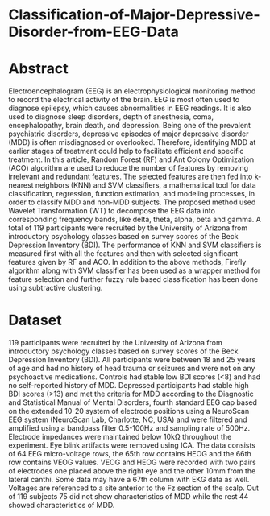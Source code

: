# Classification-of-Major-Depressive-Disorder-from-EEG-Data

# Abstract

Electroencephalogram (EEG) is an electrophysiological monitoring method to record the electrical activity of the brain. EEG is most often used to diagnose epilepsy, which causes abnormalities in EEG readings. It is also used to diagnose sleep disorders, depth of anesthesia, coma, encephalopathy, brain death, and depression. Being one of the prevalent psychiatric disorders, depressive episodes of major depressive disorder (MDD) is often misdiagnosed or overlooked. Therefore, identifying MDD at earlier stages of treatment could help to facilitate efficient and specific treatment. In this article, Random Forest (RF) and Ant Colony Optimization (ACO) algorithm are used to reduce the number of features by removing irrelevant and redundant features. The selected features are then fed into k-nearest neighbors (KNN) and SVM classifiers, a mathematical tool for data classification, regression, function estimation, and modeling processes, in order to classify MDD and non-MDD subjects. The proposed method used Wavelet Transformation (WT) to decompose the EEG data into corresponding frequency bands, like delta, theta, alpha, beta and gamma. A total of 119 participants were recruited by the University of Arizona from introductory psychology classes based on survey scores of the Beck Depression Inventory (BDI). The performance of KNN and SVM classifiers is measured first with all the features and then with selected significant features given by RF and ACO.
In addition to the above methods, Firefly algorithm along with SVM classifier has been used as a wrapper method for feature selection and further fuzzy rule based classification has been done using subtractive clustering.

# Dataset

119 participants were recruited by the University of Arizona from introductory psychology classes based on survey scores of the Beck Depression Inventory (BDI). All participants were between 18 and 25 years of age and had no history of head trauma or seizures and were not on any psychoactive medications. Controls had stable low BDI scores (<8) and had no self-reported history of MDD. Depressed participants had stable high BDI scores (>13) and met the criteria for MDD according to the Diagnostic and Statistical Manual of Mental Disorders, fourth standard EEG cap based on the extended 10-20 system of electrode positions using a NeuroScan EEG system (NeuroScan Lab, Charlotte, NC, USA) and were filtered and amplified using a bandpass filter 0.5-100Hz and sampling rate of 500Hz. Electrode impedances were maintained below 10kΩ throughout the experiment. Eye blink artifacts were removed using ICA. The data consists of 64 EEG micro-voltage rows, the 65th row contains HEOG and the 66th row contains VEOG values. VEOG and HEOG were recorded with two pairs of electrodes one placed above the right eye and the other 10mm from the lateral canthi. Some data may have a 67th column with EKG data as well. Voltages are referenced to a site anterior to the Fz section of the scalp. Out of 119 subjects 75 did not show characteristics of MDD while the rest 44 showed characteristics of MDD.
